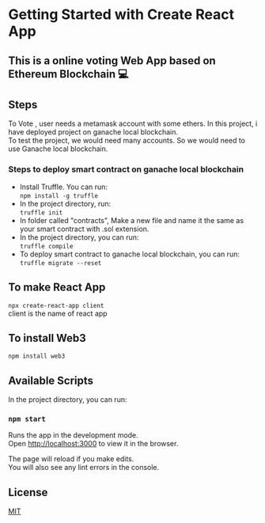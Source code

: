# Getting Started with Create React App

## This is a online voting Web App based on Ethereum Blockchain :computer:



## Steps
To Vote , user needs a metamask account with some ethers. In this project, i have deployed project on ganache local blockchain.\
To test the project, we would need many accounts. So we would need to use Ganache local blockchain.

### Steps to deploy smart contract on ganache local blockchain
- Install Truffle. You can run:\
`npm install -g truffle`
- In the project directory, run:\
`truffle init`
- In folder called "contracts", Make a new file and name it the same as your smart contract  with .sol extension.
- In the project directory, you can run:\
`truffle compile`
- To deploy smart contract to ganache local blockchain, you can run:\
`truffle migrate --reset`

## To make React App
`npx create-react-app client`\
client is the name of react app

## To install Web3
`npm install web3`

## Available Scripts

In the project directory, you can run:

### `npm start`

Runs the app in the development mode.\
Open [http://localhost:3000](http://localhost:3000) to view it in the browser.

The page will reload if you make edits.\
You will also see any lint errors in the console.



## License

[MIT](https://choosealicense.com/licenses/mit/)